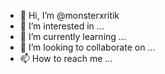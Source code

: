 - 👋 Hi, I’m @monsterxritik
- 👀 I’m interested in ...
- 🌱 I’m currently learning ...
- 💞️ I’m looking to collaborate on ...
- 📫 How to reach me ...

<!---
monsterxritik/monsterxritik is a ✨ special ✨ repository because its `README.md` (this file) appears on your GitHub profile.
You can click the Preview link to take a look at your changes.
--->
